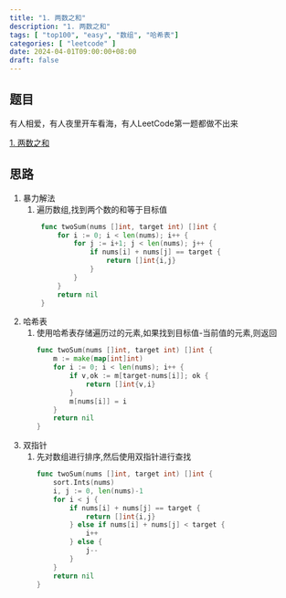 ```yaml
---
title: "1. 两数之和"
description: "1. 两数之和"
tags: [ "top100", "easy", "数组", "哈希表"]
categories: [ "leetcode" ]
date: 2024-04-01T09:00:00+08:00
draft: false
---
```


## 题目 
有人相爱，有人夜里开车看海，有人LeetCode第一题都做不出来

[1. 两数之和](https://leetcode-cn.com/problems/two-sum/)


## 思路
1. 暴力解法 
   1. 遍历数组,找到两个数的和等于目标值
      ```go
       func twoSum(nums []int, target int) []int {
           for i := 0; i < len(nums); i++ {
               for j := i+1; j < len(nums); j++ {
                   if nums[i] + nums[j] == target {
                       return []int{i,j}
                   }
               }
           }
           return nil
       }
      ```
2. 哈希表
    1. 使用哈希表存储遍历过的元素,如果找到目标值-当前值的元素,则返回
       ```go
       func twoSum(nums []int, target int) []int {
           m := make(map[int]int)
           for i := 0; i < len(nums); i++ {
               if v,ok := m[target-nums[i]]; ok {
                   return []int{v,i}
               }
               m[nums[i]] = i
           }
           return nil
       }
       ```
3. 双指针
    1. 先对数组进行排序,然后使用双指针进行查找
       ```go
       func twoSum(nums []int, target int) []int {
           sort.Ints(nums)
           i, j := 0, len(nums)-1
           for i < j {
               if nums[i] + nums[j] == target {
                   return []int{i,j}
               } else if nums[i] + nums[j] < target {
                   i++
               } else {
                   j--
               }
           }
           return nil
       }
       ```